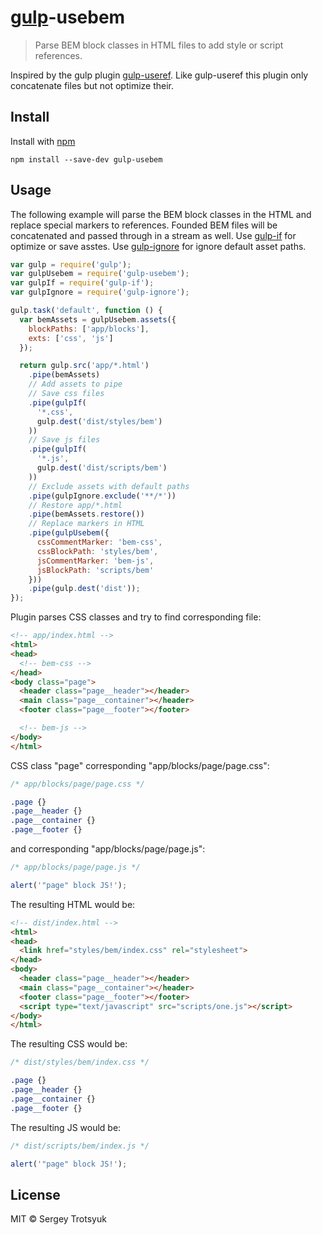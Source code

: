 # [gulp](https://github.com/gulpjs/gulp)-usebem

> Parse BEM block classes in HTML files to add style or script references.

Inspired by the gulp plugin [gulp-useref](https://github.com/jonkemp/gulp-useref).
Like gulp-useref this plugin only concatenate files but not optimize their.

## Install

Install with [npm](https://npmjs.org/package/gulp-usebem)

```
npm install --save-dev gulp-usebem
```


## Usage

The following example will parse the BEM block classes in the HTML and replace special markers to references.
Founded BEM files will be concatenated and passed through in a stream as well.
Use [gulp-if](https://github.com/robrich/gulp-if) for optimize or save asstes.
Use [gulp-ignore](https://github.com/robrich/gulp-ignore) for ignore default asset paths.

```js
var gulp = require('gulp');
var gulpUsebem = require('gulp-usebem');
var gulpIf = require('gulp-if');
var gulpIgnore = require('gulp-ignore');

gulp.task('default', function () {
  var bemAssets = gulpUsebem.assets({
    blockPaths: ['app/blocks'],
    exts: ['css', 'js']
  });

  return gulp.src('app/*.html')
    .pipe(bemAssets)
    // Add assets to pipe
    // Save css files
    .pipe(gulpIf(
      '*.css',
      gulp.dest('dist/styles/bem')
    ))
    // Save js files
    .pipe(gulpIf(
      '*.js',
      gulp.dest('dist/scripts/bem')
    ))
    // Exclude assets with default paths
    .pipe(gulpIgnore.exclude('**/*'))
    // Restore app/*.html
    .pipe(bemAssets.restore())
    // Replace markers in HTML
    .pipe(gulpUsebem({
      cssCommentMarker: 'bem-css',
      cssBlockPath: 'styles/bem',
      jsCommentMarker: 'bem-js',
      jsBlockPath: 'scripts/bem'
    }))
    .pipe(gulp.dest('dist'));
});
```

Plugin parses CSS classes and try to find corresponding file:

```html
<!-- app/index.html -->
<html>
<head>
  <!-- bem-css -->
</head>
<body class="page">
  <header class="page__header"></header>
  <main class="page__container"></header>
  <footer class="page__footer"></footer>

  <!-- bem-js -->
</body>
</html>
```

CSS class "page" corresponding "app/blocks/page/page.css":

```css
/* app/blocks/page/page.css */

.page {}
.page__header {}
.page__container {}
.page__footer {}
```

and corresponding "app/blocks/page/page.js":

```js
/* app/blocks/page/page.js */

alert('"page" block JS!');
```

The resulting HTML would be:

```html
<!-- dist/index.html -->
<html>
<head>
  <link href="styles/bem/index.css" rel="stylesheet">
</head>
<body>
  <header class="page__header"></header>
  <main class="page__container"></header>
  <footer class="page__footer"></footer>
  <script type="text/javascript" src="scripts/one.js"></script>
</body>
</html>
```

The resulting CSS would be:

```css
/* dist/styles/bem/index.css */

.page {}
.page__header {}
.page__container {}
.page__footer {}

```

The resulting JS would be:

```js
/* dist/scripts/bem/index.js */

alert('"page" block JS!');
```

## License

MIT © Sergey Trotsyuk
